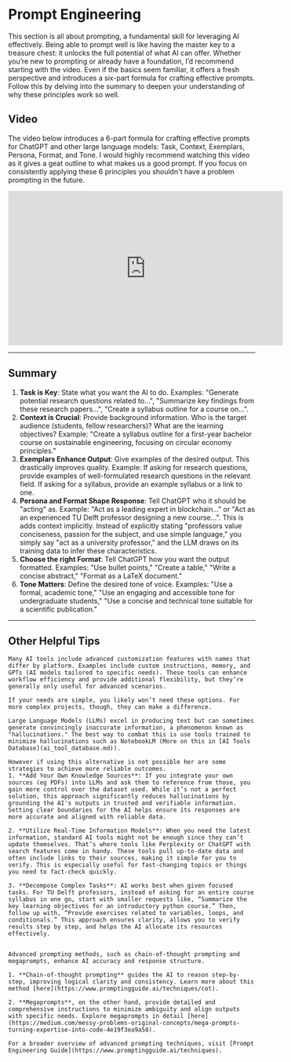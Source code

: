 # Prompt Engineering

This section is all about prompting, a fundamental skill for leveraging AI effectively. Being able to prompt well is like having the master key to a treasure chest: it unlocks the full potential of what AI can offer. Whether you’re new to prompting or already have a foundation, I’d recommend starting with the video. Even if the basics seem familiar, it offers a fresh perspective and introduces a six-part formula for crafting effective prompts. Follow this by delving into the summary to deepen your understanding of why these principles work so well.

## Video
The video below introduces a 6-part formula for crafting effective prompts for ChatGPT and other large language models: Task, Context, Exemplars, Persona, Format, and Tone. 
I would highly recommend watching this video as it gives a geat outline to what makes us a good prompt. If you focus on consistently applying these 6 principles you shouldn't have a problem prompting in the future.
<div style="text-align: center;">
    <iframe width="560" height="315" 
            src="https://www.youtube.com/embed/jC4v5AS4RIM" 
            title="Welcome to Jupyter Book" 
            frameborder="0" 
            allow="accelerometer; autoplay; clipboard-write; encrypted-media; gyroscope; picture-in-picture; web-share" 
            allowfullscreen>
    </iframe>
</div>

---

## Summary
1. **Task is Key**: State what you want the AI to do. Examples: "Generate potential research questions related to...", "Summarize key findings from these research papers...", "Create a syllabus outline for a course on...".
2. **Context is Crucial**: Provide background information. Who is the target audience (students, fellow researchers)? What are the learning objectives? Example: "Create a syllabus outline for a first-year bachelor course on sustainable engineering, focusing on circular economy principles."
3. **Exemplars Enhance Output**: Give examples of the desired output. This drastically improves quality. Example: If asking for research questions, provide examples of well-formulated research questions in the relevant field. If asking for a syllabus, provide an example syllabus or a link to one.
4. **Persona and Format Shape Response**: Tell ChatGPT who it should be "acting" as. Example: "Act as a leading expert in blockchain..." or "Act as an experienced TU Delft professor designing a new course...". This is adds context implicitly. Instead of explicitly stating "professors value conciseness, passion for the subject, and use simple language," you simply say "act as a university professor," and the LLM draws on its training data to infer these characteristics.
5. **Choose the right Format**: Tell ChatGPT how you want the output formatted. Examples: "Use bullet points," "Create a table," "Write a concise abstract," "Format as a LaTeX document."
6. **Tone Matters**: Define the desired tone of voice. Examples: "Use a formal, academic tone," "Use an engaging and accessible tone for undergraduate students," "Use a concise and technical tone suitable for a scientific publication."

---

## Other Helpful Tips
```{dropdown} Advanced customizability
Many AI tools include advanced customization features with names that differ by platform. Examples include custom instructions, memory, and GPTs (AI models tailored to specific needs). These tools can enhance workflow efficiency and provide additional flexibility, but they’re generally only useful for advanced scenarios.

If your needs are simple, you likely won’t need these options. For more complex projects, though, they can make a difference.
```

```{dropdown} How to address hallucinations
Large Language Models (LLMs) excel in producing text but can sometimes generate convincingly inaccurate information, a phenomenon known as "hallucinations." The best way to combat this is use tools trained to minimize hallucinations such as NotebookLM (More on this in [AI Tools Database](ai_tool_database.md)). 

However if using this alternative is not possible her are some strategies to achieve more reliable outcomes. 
1. **Add Your Own Knowledge Sources**: If you integrate your own sources (eg PDFs) into LLMs and ask them to reference from those, you gain more control over the dataset used. While it’s not a perfect solution, this approach significantly reduces hallucinations by grounding the AI's outputs in trusted and verifiable information. Setting clear boundaries for the AI helps ensure its responses are more accurate and aligned with reliable data.

2. **Utilize Real-Time Information Models**: When you need the latest information, standard AI tools might not be enough since they can’t update themselves. That’s where tools like Perplexity or ChatGPT with search features come in handy. These tools pull up-to-date data and often include links to their sources, making it simple for you to verify. This is especially useful for fast-changing topics or things you need to fact-check quickly.

3. **Decompose Complex Tasks**: AI works best when given focused tasks. For TU Delft professors, instead of asking for an entire course syllabus in one go, start with smaller requests like, “Summarize the key learning objectives for an introductory python course.” Then, follow up with, “Provide exercises related to variables, loops, and conditionals.” This approach ensures clarity, allows you to verify results step by step, and helps the AI allocate its resources effectively.
```
```{dropdown} More advanced prompting techniques

Advanced prompting methods, such as chain-of-thought prompting and megaprompts, enhance AI accuracy and response structure. 

1. **Chain-of-thought prompting** guides the AI to reason step-by-step, improving logical clarity and consistency. Learn more about this method [here](https://www.promptingguide.ai/techniques/cot).

2. **Megaprompts**, on the other hand, provide detailed and comprehensive instructions to minimize ambiguity and align outputs with specific needs. Explore megaprompts in detail [here](https://medium.com/messy-problems-original-concepts/mega-prompts-turning-expertise-into-code-4e19f3ea9a58).

For a broader overview of advanced prompting techniques, visit [Prompt Engineering Guide](https://www.promptingguide.ai/techniques).
```
